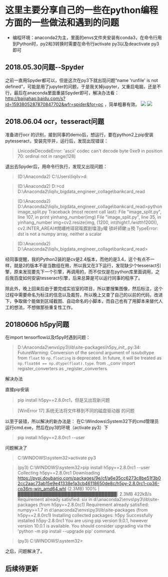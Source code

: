 # 这里主要分享自己的一些在python编程方面的一些做法和遇到的问题

- 编程环境：anaconda2为主，里面的envs文件夹安装有conda3，在命令行用到Python时，py2和3转换时需要在命令行activate py3以及deactivate py3即可

## 2018.05.30问题--Spyder

之前一直用Spyder都可以，但是这次在py3下就出现问题“name 'runfile' is not defined”，可能是用了jupyter的问题，于是我关掉jupyter，又重启电脑，还是不行，最后在anaconda里面重装Spyder即可，解决办法看：http://baijiahao.baidu.com/s?id=1593805287870847702&wfr=spider&for=pc ，简单粗暴有效。
![](https://i.imgur.com/joaFBoo.png)
![](https://i.imgur.com/qGPAIkM.png)

## 2018.06.04 ocr，tesseract问题

准备进行ocr 的识别，接到同事的demo后，想运行，要在python2上pip安装pytesseract，安装完毕并，运行后，发现出现错误：

> UnicodeDecodeError: 'ascii' codec can't decode byte 0xe9 in position 70: ordinal not in range(128)

退出去Spyder后，用命令行执行，发现又出现问题：

> (D:\Anaconda2) C:\Users\liqilv>d:

> (D:\Anaconda2) D:\>cd D:\Anaconda2\liqilv_bigdata_engineer_collage\bankcard_read

> (D:\Anaconda2) D:\Anaconda2\liqilv_bigdata_engineer_collage\bankcard_read>python image_split.py
Traceback (most recent call last):
  File "image_split.py", line 107, in <module>
    print yinhang_number(img)
  File "image_split.py", line 35, in yinhang_number
    img=cv2.resize(img, (1200, int(hight*1./width*1200)), cv2.INTER_AREA)#閲嶆柊璋冩暣鍥剧墖澶у皬 锛屽師鏉ョ殑
TypeError: dst is not a numpy array, neither a scalar

> (D:\Anaconda2) D:\Anaconda2\liqilv_bigdata_engineer_collage\bankcard_read>


经同事提醒，我的Python2装的是cv是2.4版本，而他的是3.4，这个有点不一样，就是2的版本不是当数组在用，所以我又在3下运行，发现缺少个tesseract引擎，原来发现要先下一个引擎，再调用的，而不仅仅是在python库里面调用，之后我百度如何安装tesseract引擎，后来总算是可以运行同事的程序了。

除此外，晚上回来后由于要完成实验室的项目，所以要搜集图像，然后标注，这个过程中需要命名为标注的信息以及裁剪，所以晚上又查了自己的以前的代码，改进下，争取做个能做到区域截图、自动命名的小脚本，而自己也有了用脚本来替代人工的想法，不想做那些重复性工作。

## 20180606 h5py问题

在import tensorflow以及t5py时遇到问题：

> D:\Anaconda2\envs\py3\lib\site-packages\h5py\__init__.py:34: FutureWarning: Conversion of the second argument of issubdtype from `float` to `np.floating` is deprecated. In future, it will be treated as `np.float64 == np.dtype(float).type`.
  from ._conv import register_converters as _register_converters

解决办法

直接pip安装 
> pip install h5py==2.8.0rc1，但是又出现新问题 

> [WinError 17] 系统无法将文件移到不同的磁盘驱动器 的问题

以至于装错，所以解决的新办法是：
在C:\Windows\System32下的cmd管理员运行cmd.exe，然后在py3的环境（activate py3）下

> pip install h5py==2.8.0rc1 --user

问题解决了


> C:\WINDOWS\system32>activate py3

> (py3) C:\WINDOWS\system32>pip install h5py==2.8.0rc1 --user
> Collecting h5py==2.8.0rc1
  Downloading https://pypi.doubanio.com/packages/9e/cf/a6e35cc6273c8be51f3b02cc2aac73ab15e9e41338e1a3cb46118650de8c/h5py-2.8.0rc1-cp36-cp36m-win_amd64.whl (2.3MB)
    100% |████████████████████████████████| 2.3MB 422kB/s
Requirement already satisfied: six in d:\anaconda2\envs\py3\lib\site-packages (from h5py==2.8.0rc1)
Requirement already satisfied: numpy>=1.7 in d:\anaconda2\envs\py3\lib\site-packages (from h5py==2.8.0rc1)
Installing collected packages: h5py
Successfully installed h5py-2.8.0rc1
You are using pip version 9.0.1, however version 10.0.1 is available.
You should consider upgrading via the 'python -m pip install --upgrade pip' command.

> (py3) C:\WINDOWS\system32>


之后，问题解决了。


## 后续待更新




